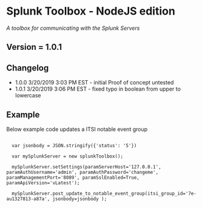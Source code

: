 # Splunk Toolbox - NodeJS edition
_A toolbox for communicating with the Splunk Servers_

## Version = 1.0.1



## Changelog
 - 1.0.0 3/20/2019 3:03 PM EST - initial Proof of concept untested
 - 1.0.1 3/20/2019 3:06 PM EST - fixed typo in boolean from upper to lowercase

## Example



Below example code updates a ITSI notable event group
```

  var jsonbody = JSON.stringify({'status': '5'})

  var mySplunkServer = new splunkToolbox();

  mySplunkServer.setSettings(paramServerHost='127.0.0.1', paramAuthUsername='admin', paramAuthPassword='changeme', paramManagementPort='8089', paramSslEnabled=True, paramApiVersion='vLatest');

  mySplunkServer.post_update_to_notable_event_group(itsi_group_id='7e-au1327813-a87a', jsonbody=jsonbody ); 
```